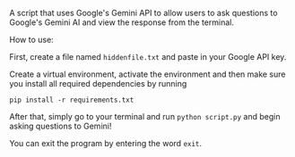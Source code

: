 A script that uses Google's Gemini API to allow users to ask questions to Google's Gemini AI and view the response from the terminal.

How to use:

First, create a file named `hiddenfile.txt` and paste in your Google API key.


Create a virtual environment, activate the environment and then make sure you install all required dependencies by running

`pip install -r requirements.txt`

After that, simply go to your terminal and run `python script.py` and begin asking questions to Gemini!

You can exit the program by entering the word `exit`.
